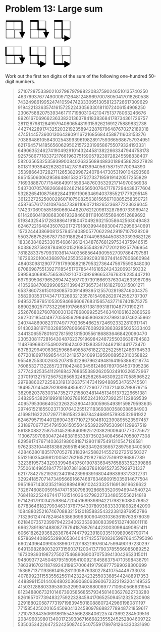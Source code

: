 # Problem 13: Large sum

![problem](problem.gif)

Work out the first ten digits of the sum of the following one-hundred
50-digit numbers. 

>   37107287533902102798797998220837590246510135740250
>   46376937677490009712648124896970078050417018260538
>   74324986199524741059474233309513058123726617309629
>   91942213363574161572522430563301811072406154908250
>   23067588207539346171171980310421047513778063246676
>   89261670696623633820136378418383684178734361726757
>   28112879812849979408065481931592621691275889832738
>   44274228917432520321923589422876796487670272189318
>   47451445736001306439091167216856844588711603153276
>   70386486105843025439939619828917593665686757934951
>   62176457141856560629502157223196586755079324193331
>   64906352462741904929101432445813822663347944758178
>   92575867718337217661963751590579239728245598838407
>   58203565325359399008402633568948830189458628227828
>   80181199384826282014278194139940567587151170094390
>   35398664372827112653829987240784473053190104293586
>   86515506006295864861532075273371959191420517255829
>   71693888707715466499115593487603532921714970056938
>   54370070576826684624621495650076471787294438377604
>   53282654108756828443191190634694037855217779295145
>   36123272525000296071075082563815656710885258350721
>   45876576172410976447339110607218265236877223636045
>   17423706905851860660448207621209813287860733969412
>   81142660418086830619328460811191061556940512689692
>   51934325451728388641918047049293215058642563049483
>   62467221648435076201727918039944693004732956340691
>   15732444386908125794514089057706229429197107928209
>   55037687525678773091862540744969844508330393682126
>   18336384825330154686196124348767681297534375946515
>   80386287592878490201521685554828717201219257766954
>   78182833757993103614740356856449095527097864797581
>   16726320100436897842553539920931837441497806860984
>   48403098129077791799088218795327364475675590848030
>   87086987551392711854517078544161852424320693150332
>   59959406895756536782107074926966537676326235447210
>   69793950679652694742597709739166693763042633987085
>   41052684708299085211399427365734116182760315001271
>   65378607361501080857009149939512557028198746004375
>   35829035317434717326932123578154982629742552737307
>   94953759765105305946966067683156574377167401875275
>   88902802571733229619176668713819931811048770190271
>   25267680276078003013678680992525463401061632866526
>   36270218540497705585629946580636237993140746255962
>   24074486908231174977792365466257246923322810917141
>   91430288197103288597806669760892938638285025333403
>   34413065578016127815921815005561868836468420090470
>   23053081172816430487623791969842487255036638784583
>   11487696932154902810424020138335124462181441773470
>   63783299490636259666498587618221225225512486764533
>   67720186971698544312419572409913959008952310058822
>   95548255300263520781532296796249481641953868218774
>   76085327132285723110424803456124867697064507995236
>   37774242535411291684276865538926205024910326572967
>   23701913275725675285653248258265463092207058596522
>   29798860272258331913126375147341994889534765745501
>   18495701454879288984856827726077713721403798879715
>   38298203783031473527721580348144513491373226651381
>   34829543829199918180278916522431027392251122869539
>   40957953066405232632538044100059654939159879593635
>   29746152185502371307642255121183693803580388584903
>   41698116222072977186158236678424689157993532961922
>   62467957194401269043877107275048102390895523597457
>   23189706772547915061505504953922979530901129967519
>   86188088225875314529584099251203829009407770775672
>   11306739708304724483816533873502340845647058077308
>   82959174767140363198008187129011875491310547126581
>   97623331044818386269515456334926366572897563400500
>   42846280183517070527831839425882145521227251250327
>   55121603546981200581762165212827652751691296897789
>   32238195734329339946437501907836945765883352399886
>   75506164965184775180738168837861091527357929701337
>   62177842752192623401942399639168044983993173312731
>   32924185707147349566916674687634660915035914677504
>   99518671430235219628894890102423325116913619626622
>   73267460800591547471830798392868535206946944540724
>   76841822524674417161514036427982273348055556214818
>   97142617910342598647204516893989422179826088076852
>   87783646182799346313767754307809363333018982642090
>   10848802521674670883215120185883543223812876952786
>   71329612474782464538636993009049310363619763878039
>   62184073572399794223406235393808339651327408011116
>   66627891981488087797941876876144230030984490851411
>   60661826293682836764744779239180335110989069790714
>   85786944089552990653640447425576083659976645795096
>   66024396409905389607120198219976047599490197230297
>   64913982680032973156037120041377903785566085089252
>   16730939319872750275468906903707539413042652315011
>   94809377245048795150954100921645863754710598436791
>   78639167021187492431995700641917969777599028300699
>   15368713711936614952811305876380278410754449733078
>   40789923115535562561142322423255033685442488917353
>   44889911501440648020369068063960672322193204149535
>   41503128880339536053299340368006977710650566631954
>   81234880673210146739058568557934581403627822703280
>   82616570773948327592232845941706525094512325230608
>   22918802058777319719839450180888072429661980811197
>   77158542502016545090413245809786882778948721859617
>   72107838435069186155435662884062257473692284509516
>   20849603980134001723930671666823555245252804609722
>   53503534226472524250874054075591789781264330331690
